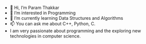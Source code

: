 - 👋 Hi, I’m Param Thakkar
- 👀 I’m interested in Programming
- 🌱 I’m currently learning Data Structures and Algorithms
- 📫 You can ask me about C++, Python, C.
- I am very passionate about programming and the exploring new technologies in computer science.
